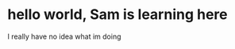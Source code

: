 <html>

<h1>hello world, Sam is learning here</h1>
  <p>I really have no idea what im doing</p>
  <img src="[20220401_230624]>

</html>
